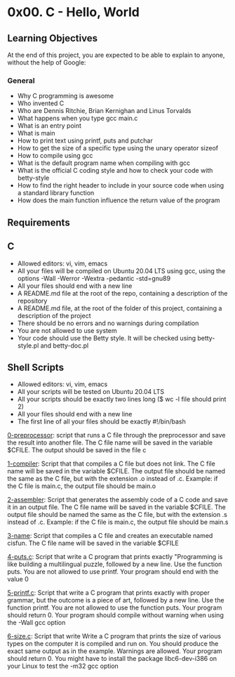 # 0x00. C - Hello, World

## Learning Objectives

At the end of this project, you are expected to be able to explain to anyone, without the help of Google:

### General

* Why C programming is awesome
* Who invented C
* Who are Dennis Ritchie, Brian Kernighan and Linus Torvalds
* What happens when you type gcc main.c
* What is an entry point
* What is main
* How to print text using printf, puts and putchar
* How to get the size of a specific type using the unary operator sizeof
* How to compile using gcc
* What is the default program name when compiling with gcc
* What is the official C coding style and how to check your code with betty-style
* How to find the right header to include in your source code when using a standard library function
* How does the main function influence the return value of the program

## Requirements

## C

* Allowed editors: vi, vim, emacs
* All your files will be compiled on Ubuntu 20.04 LTS using gcc, using the options -Wall -Werror -Wextra -pedantic -std=gnu89
* All your files should end with a new line
* A README.md file at the root of the repo, containing a description of the repository
* A README.md file, at the root of the folder of this project, containing a description of the project
* There should be no errors and no warnings during compilation
* You are not allowed to use system
* Your code should use the Betty style. It will be checked using betty-style.pl and betty-doc.pl

## Shell Scripts

* Allowed editors: vi, vim, emacs
* All your scripts will be tested on Ubuntu 20.04 LTS
* All your scripts should be exactly two lines long ($ wc -l file should print 2)
* All your files should end with a new line
* The first line of all your files should be exactly #!/bin/bash

[0-preprocessor](https://github.com/vessoutraore/alx-low_level_programming/tree/master/0x00-hello_world/0-preprocessor "0-preprocessor"): script that runs a C file through the preprocessor and save the result into another file. The C file name will be saved in the variable $CFILE. The output should be saved in the file c

[1-compiler](https://github.com/vessoutraore/alx-low_level_programming/tree/master/0x00-hello_world/1-compiler "1-compiler"): Script that  that compiles a C file but does not link. The C file name will be saved in the variable $CFILE. The output file should be named the same as the C file, but with the extension .o instead of .c. Example: if the C file is main.c, the output file should be main.o

[2-assembler](https://github.com/vessoutraore/alx-low_level_programming/tree/master/0x00-hello_world/2-assembler "2-assembler"): Script that generates the assembly code of a C code and save it in an output file. The C file name will be saved in the variable $CFILE. The output file should be named the same as the C file, but with the extension .s instead of .c. Example: if the C file is main.c, the output file should be main.s

[3-name](https://github.com/vessoutraore/alx-low_level_programming/tree/master/0x00-hello_world/3-name "3-name"): Script that compiles a C file and creates an executable named cisfun. The C file name will be saved in the variable $CFILE

[4-puts.c](https://github.com/vessoutraore/alx-low_level_programming/tree/master/0x00-hello_world/4-puts.c "4-puts.c"): Script that write a C program that prints exactly "Programming is like building a multilingual puzzle, followed by a new line. Use the function puts. You are not allowed to use printf. Your program should end with the value 0

[5-printf.c](https://github.com/vessoutraore/alx-low_level_programming/tree/master/0x00-hello_world/5-printf.c "5-printf.c"): Script that write a C program that prints exactly with proper grammar, but the outcome is a piece of art, followed by a new line. Use the function printf. You are not allowed to use the function puts. Your program should return 0. Your program should compile without warning when using the -Wall gcc option

[6-size.c](https://github.com/vessoutraore/alx-low_level_programming/tree/master/0x00-hello_world/6-size.c "6.size.c"): Script that write Write a C program that prints the size of various types on the computer it is compiled and run on.
You should produce the exact same output as in the example. Warnings are allowed. Your program should return 0. You might have to install the package libc6-dev-i386 on your Linux to test the -m32 gcc option
